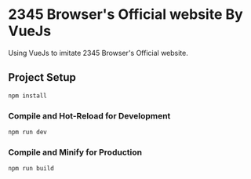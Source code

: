 # 2345 Browser's Official website By VueJs
Using VueJs to imitate 2345 Browser's Official website.

## Project Setup

```sh
npm install
```

### Compile and Hot-Reload for Development

```sh
npm run dev
```

### Compile and Minify for Production

```sh
npm run build
```